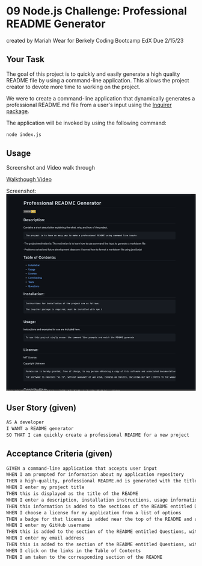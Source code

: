 # 09 Node.js Challenge: Professional README Generator
created by Mariah Wear for Berkely Coding Bootcamp EdX
Due 2/15/23

## Your Task

The goal of this project is to quickly and easily generate a high quality README file by using a command-line application. This allows the project creator to devote more time to working on the project.

We were to create a command-line application that dynamically generates a professional README.md file from a user's input using the [Inquirer package](https://www.npmjs.com/package/inquirer/v/8.2.4). 

The application will be invoked by using the following command:

```bash
node index.js
```
## Usage
Screenshot and Video walk through

[Walkthough Video](https://drive.google.com/file/d/1oxVNzjxFWhcJ-feafRDttBPyptEXBQD3/view)

Screenshot:
![Screenshot](./assets/exampleREADME.png)



## User Story (given)

```md
AS A developer
I WANT a README generator
SO THAT I can quickly create a professional README for a new project
```

## Acceptance Criteria (given)

```md
GIVEN a command-line application that accepts user input
WHEN I am prompted for information about my application repository
THEN a high-quality, professional README.md is generated with the title of my project and sections entitled Description, Table of Contents, Installation, Usage, License, Contributing, Tests, and Questions
WHEN I enter my project title
THEN this is displayed as the title of the README
WHEN I enter a description, installation instructions, usage information, contribution guidelines, and test instructions
THEN this information is added to the sections of the README entitled Description, Installation, Usage, Contributing, and Tests
WHEN I choose a license for my application from a list of options
THEN a badge for that license is added near the top of the README and a notice is added to the section of the README entitled License that explains which license the application is covered under
WHEN I enter my GitHub username
THEN this is added to the section of the README entitled Questions, with a link to my GitHub profile
WHEN I enter my email address
THEN this is added to the section of the README entitled Questions, with instructions on how to reach me with additional questions
WHEN I click on the links in the Table of Contents
THEN I am taken to the corresponding section of the README
```
